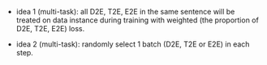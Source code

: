 - idea 1 (multi-task): all D2E, T2E, E2E in the same sentence will be treated on data instance during training with weighted (the proportion of D2E, T2E, E2E) loss.

- idea 2 (multi-task): randomly select 1 batch (D2E, T2E or E2E) in each step.
 